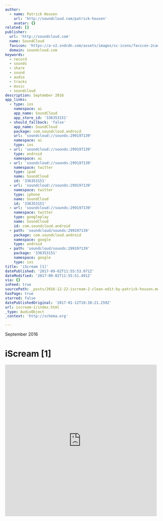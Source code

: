 ```yaml
---
author:
  - name: Patrick Housen
    url: 'http://soundcloud.com/patrick-housen'
    avatar: {}
related: []
publisher:
  url: 'http://soundcloud.com'
  name: SoundCloud
  favicon: 'https://a-v2.sndcdn.com/assets/images/sc-icons/favicon-2cadd14b.ico'
  domain: soundcloud.com
keywords:
  - record
  - sounds
  - share
  - sound
  - audio
  - tracks
  - music
  - soundcloud
description: September 2016
app_links:
  - type: ios
    namespace: ai
    app_name: SoundCloud
    app_store_id: '336353151'
  - should_fallback: 'false'
    app_name: SoundCloud
    package: com.soundcloud.android
    url: 'soundcloud://sounds:299197139'
    namespace: ai
    type: ios
  - url: 'soundcloud://sounds:299197139'
    type: android
    namespace: ai
  - url: 'soundcloud://sounds:299197139'
    namespace: twitter
    type: ipad
    name: SoundCloud
    id: '336353151'
  - url: 'soundcloud://sounds:299197139'
    namespace: twitter
    type: iphone
    name: SoundCloud
    id: '336353151'
  - url: 'soundcloud://sounds:299197139'
    namespace: twitter
    type: googleplay
    name: SoundCloud
    id: com.soundcloud.android
  - path: 'soundcloud/sounds:299197139'
    package: com.soundcloud.android
    namespace: google
    type: android
  - path: 'soundcloud/sounds:299197139'
    package: '336353151'
    namespace: google
    type: ios
title: 'iScream [1]'
datePublished: '2017-09-02T11:55:53.071Z'
dateModified: '2017-09-02T11:55:51.491Z'
via: {}
inFeed: true
sourcePath: _posts/2016-12-22-iscream-2-clean-edit-by-patrick-housen.md
hasPage: true
starred: false
datePublishedOriginal: '2017-01-12T10:38:21.259Z'
url: iscream-1/index.html
_type: AudioObject
_context: 'http://schema.org'

---
```

September 2016

# iScream \[1\]

<iframe src="https://cdn.embedly.com/widgets/media.html?src=https%3A%2F%2Fw.soundcloud.com%2Fplayer%2F%3Fvisual%3Dtrue%26url%3Dhttp%253A%252F%252Fapi.soundcloud.com%252Ftracks%252F299197139%26show_artwork%3Dtrue&amp;url=https%3A%2F%2Fsoundcloud.com%2Fpatrick-housen%2Fiscream-2-clean-edit&amp;image=http%3A%2F%2Fi1.sndcdn.com%2Fartworks-000199732595-4ovtzv-t500x500.jpg&amp;key=b7d04c9b404c499eba89ee7072e1c4f7&amp;type=text%2Fhtml&amp;schema=soundcloud" width="500" height="500" scrolling="no" frameborder="0" allowfullscreen="" style=""></iframe>
